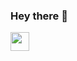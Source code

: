 ### Hey there 👋 

<a href="https://www.linkedin.com/in/sanderli/">
  <img align="left" width="30" src="https://user-images.githubusercontent.com/2720927/210754440-f642d014-5d5f-498a-a352-0b0114512baa.png"/>
</a>


<!--
**you-think-you-are-special/you-think-you-are-special** is a ✨ _special_ ✨ repository because its `README.md` (this file) appears on your GitHub profile.

Here are some ideas to get you started:

- 🔭 I’m currently working on ...
- 🌱 I’m currently learning ...
- 👯 I’m looking to collaborate on ...
- 🤔 I’m looking for help with ...
- 💬 Ask me about ...
- 📫 How to reach me: ...
- 😄 Pronouns: ...
- ⚡ Fun fact: ...
-->
